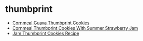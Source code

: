 # thumbprint

 * [Cornmeal Guava Thumbprint Cookies](index/c/cornmeal-guava-thumbprint-cookies-2397.json)
 * [Cornmeal Thumbprint Cookies With Summer Strawberry Jam](index/c/cornmeal-thumbprint-cookies-with-summer-strawberry-jam-234744.json)
 * [Jam Thumbprint Cookies Recipe](index/j/jam-thumbprint-cookies-recipe.json)

